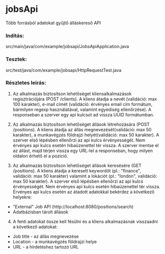 # jobsApi
Több forrásból adatokat gyűjtő álláskereső API

### Indítás:
src/main/java/com/example/jobsapi/JobsApiApplication.java

### Tesztek:
src/test/java/com/example/jobsapi/HttpRequestTest.java

### Részletes leírás:
1. Az alkalmazás biztosítson lehetőséget kliensalkalmazások regisztrációjára (POST /clients). A
kliens átadja a nevét (validáció: max 100 karakter), e-mail címét (validáció: érvényes email
cím formátum, bármilyen regexp használatával, valamint egyediség ellenőrzése). A
responseban a szerver egy api kulcsot ad vissza UUID formátumban.

2. Az alkalmazás biztosítson lehetőséget állások létrehozására (POST /positions). A kliens
átadja az állás megnevezését(validáció: max 50 karakter), a munkavégzés földrajzi
helyét(validáció: max 50 karakter). A szerver első lépésben ellenőrzi az api kulcs
érvényességét. Nem érvényes api kulcs esetén hibaüzenettel tér vissza. A szerver mentse el
az állást, majd térjen vissza egy URL-lel a responseban, hogy milyen oldalon érhető el a
pozició.

3. Az alkalmazás biztosítson lehetőséget állások keresésére (GET /positions). A kliens
átadja a keresett keywordöt (pl.: "finance", validáció: max 50 karakter) valamint a
lokációt (pl.: "london", validáció: max 50 karakter). A szerver első lépésben ellenőrzi az
api kulcs érvényességét. Nem érvényes api kulcs esetén hibaüzenettel tér vissza.
Érvényes api kulcs esetén az átadott adatokkal bekérdez a következő helyekre:
  - "External" Job API (http://localhost:8080/positions/search)
  - Adatbázisban tárolt állások

4. A fenti adatokat össze kell fésülni és a kliens alkalmazásnak visszaadni a következő
adatokat:
  - Job title - az állás megnevezése
  - Location - a munkavégzés földrajzi helye
  - URL - a hírdetéshez tartozó URL
